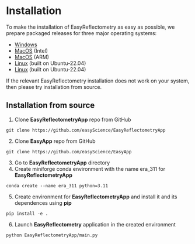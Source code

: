 # Installation

To make the installation of EasyReflectometry as easy as possible, we prepare packaged releases for three major operating systems: 

- [Windows](https://github.com/easyScience/EasyReflectometryApp/releases/download/v0.0.12/EasyReflectometry_Windows_x86-32_v0.0.12.exe)
- [MacOS](https://github.com/EasyScience/EasyReflectometryApp/releases/download/v1.0.0/EasyReflectometryApp_v1.0.0_macos-13-Intel.zip) (Intel)
- [MacOS](https://github.com/EasyScience/EasyReflectometryApp/releases/download/v1.0.0/EasyReflectometryApp_v1.0.0_macos-14-AppleSilicon.zip) (ARM)
- [Linux](https://github.com/EasyScience/EasyReflectometryApp/releases/download/v1.0.0/EasyReflectometryApp_v1.0.0_ubuntu-22.04) (built on Ubuntu-22.04)
- [Linux](https://github.com/EasyScience/EasyReflectometryApp/releases/download/v1.0.0/EasyReflectometryApp_v1.0.0_ubuntu-24.04) (built on Ubuntu-22.04)

If the relevant EasyReflectometry installation does not work on your system, then please try installation from source. 

## Installation from source

1. Clone **EasyReflectometryApp** repo from GitHub
  ```
  git clone https://github.com/easyScience/EasyReflectometryApp
  ```
2. Clone **EasyApp** repo from GitHub
  ```
  git clone https://github.com/easyScience/EasyApp
  ```
3. Go to **EasyReflectometryApp** directory
4. Create miniforge conda environment with the name era_311 for **EasyReflectometryApp**
  ```
  conda create --name era_311 python=3.11
  ```  
5. Create environment for **EasyReflectometryApp** and install it and its dependences using **pip** 
  ```
  pip install -e .
  ```  
6. Launch **EasyReflectometry** application in the created environment
  ```
  python EasyReflectometryApp/main.py
  ```
